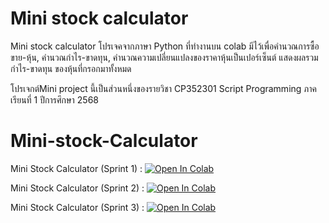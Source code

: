 # Mini stock calculator
Mini stock calculator โปรเจคจากภาษา Python ที่ทำงานบน colab มีไว้เพื่อคำนวณการซื้อขาย-หุ้น, คำนวณกำไร-ขาดทุน, คำนวณความเปลี่ยนแปลงของราคาหุ้นเป็นเปอร์เซ็นต์ แสดงผลรวมกำไร-ขาดทุน ของหุ้นที่กรอกมาทั้งหมด 

โปรเจกต์Mini project นี้เป็นส่วนหนึ่งของรายวิชา CP352301 Script Programming ภาคเรียนที่ 1 ปีการศึกษา 2568
# Mini-stock-Calculator
Mini Stock Calculator (Sprint 1) : [![Open In Colab](https://colab.research.google.com/assets/colab-badge.svg)](https://colab.research.google.com/gist/supakron-exe/5f577417caa7f240c2da731d683b2853/mini-stock-calculator.ipynb)

Mini Stock Calculator (Sprint 2) : [![Open In Colab](https://colab.research.google.com/assets/colab-badge.svg)](https://colab.research.google.com/gist/supakron-exe/9e17abaaa439ac528ad1ad45fe568788/-colab.ipynb)

Mini Stock Calculator (Sprint 3) : [![Open In Colab](https://colab.research.google.com/assets/colab-badge.svg)](https://colab.research.google.com/gist/supakron-exe/7d47a752126b47ccc100854d151cbc0e/mini-stock-calculator-sprint-3.ipynb)
